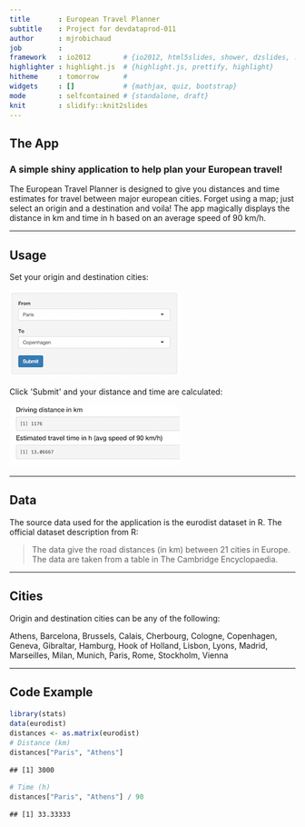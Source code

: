 ```yaml
---
title       : European Travel Planner
subtitle    : Project for devdataprod-011
author      : mjrobichaud
job         : 
framework   : io2012        # {io2012, html5slides, shower, dzslides, ...}
highlighter : highlight.js  # {highlight.js, prettify, highlight}
hitheme     : tomorrow      # 
widgets     : []            # {mathjax, quiz, bootstrap}
mode        : selfcontained # {standalone, draft}
knit        : slidify::knit2slides
---
```


## The App

### A simple shiny application to help plan your European travel!

The European Travel Planner is designed to give you distances and time estimates for travel between major european cities. Forget using a map; just select an origin and a destination and voila! The app magically displays the distance in km and time in h based on an average speed of 90 km/h.

---

## Usage

Set your origin and destination cities:

 ![](assets/img/input.png)
 
Click 'Submit' and your distance and time are calculated:

 ![](assets/img/output.png)
 

---

## Data


The source data used for the application is the eurodist dataset in R. The official dataset description from R:


> The data give the road distances (in km) between 21 cities in Europe. The data are taken from a table in The Cambridge Encyclopaedia.

---

## Cities
Origin and destination cities can be any of the following:

Athens, Barcelona, Brussels, Calais, Cherbourg, Cologne, Copenhagen, Geneva, Gibraltar, Hamburg, Hook of Holland, Lisbon, Lyons, Madrid, Marseilles, Milan, Munich, Paris, Rome, Stockholm, Vienna

---

## Code Example

```r
library(stats)
data(eurodist)
distances <- as.matrix(eurodist)
# Distance (km)
distances["Paris", "Athens"]
```

```
## [1] 3000
```

```r
# Time (h)
distances["Paris", "Athens"] / 90
```

```
## [1] 33.33333
```
